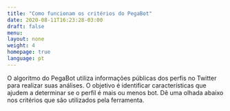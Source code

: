 ```yaml
---
title: "Como funcionam os critérios do PegaBot"
date: 2020-08-11T16:23:28-03:00
draft: false
menu:
layout: none
weight: 4
homepage: true
language: pt
---
```

O algoritmo do PegaBot utiliza informações públicas dos perfis no Twitter para realizar suas análises. O objetivo é identificar características que ajudem a determinar se o perfil é mais ou menos bot. Dê uma olhada abaixo nos critérios que são utilizados pela ferramenta.

